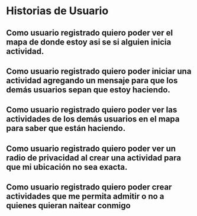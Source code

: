 # Historias de Usuario

## Como usuario registrado quiero poder ver el mapa de donde estoy asi se si alguien inicia actividad.

## Como usuario registrado quiero poder iniciar una actividad agregando un mensaje para que los demás usuarios sepan que estoy haciendo.

## Como usuario registrado quiero poder ver las actividades de los demás usuarios en el mapa para saber que están haciendo.

## Como usuario registrado quiero poder ver un radio de privacidad al crear una actividad para que mi ubicación no sea exacta.

## Como usuario registrado quiero poder crear actividades que me permita admitir o no a quienes quieran naitear conmigo



